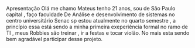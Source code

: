 Apresentação
Olá me chamo Mateus tenho 21 anos, sou de São Paulo capital , faço faculdade De Análise e desenvolvimento de sistemas no centro universitário Senac sp estou atualmente no quarto semestre , a princípio essa está sendo a minha primeira exeperiência formal no ramo de TI , meus Robbies são treinar , ir a festas e tocar violão. No mais esta sendo bem agradável participar desse projeto.

